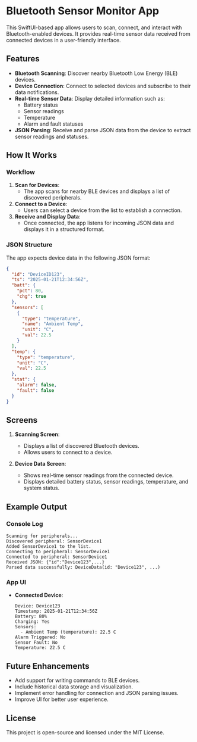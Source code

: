 
# Bluetooth Sensor Monitor App

This SwiftUI-based app allows users to scan, connect, and interact with Bluetooth-enabled devices. It provides real-time sensor data received from connected devices in a user-friendly interface.

## Features

- **Bluetooth Scanning**: Discover nearby Bluetooth Low Energy (BLE) devices.
- **Device Connection**: Connect to selected devices and subscribe to their data notifications.
- **Real-time Sensor Data**: Display detailed information such as:
  - Battery status
  - Sensor readings
  - Temperature
  - Alarm and fault statuses
- **JSON Parsing**: Receive and parse JSON data from the device to extract sensor readings and statuses.

## How It Works

### Workflow
1. **Scan for Devices**:
   - The app scans for nearby BLE devices and displays a list of discovered peripherals.
2. **Connect to a Device**:
   - Users can select a device from the list to establish a connection.
3. **Receive and Display Data**:
   - Once connected, the app listens for incoming JSON data and displays it in a structured format.

### JSON Structure
The app expects device data in the following JSON format:
```json
{
  "id": "DeviceID123",
  "ts": "2025-01-21T12:34:56Z",
  "batt": {
    "pct": 80,
    "chg": true
  },
  "sensors": [
    {
      "type": "temperature",
      "name": "Ambient Temp",
      "unit": "C",
      "val": 22.5
    }
  ],
  "temp": {
    "type": "temperature",
    "unit": "C",
    "val": 22.5
  },
  "stat": {
    "alarm": false,
    "fault": false
  }
}
```

## Screens

1. **Scanning Screen**:
   - Displays a list of discovered Bluetooth devices.
   - Allows users to connect to a device.

2. **Device Data Screen**:
   - Shows real-time sensor readings from the connected device.
   - Displays detailed battery status, sensor readings, temperature, and system status.

## Example Output

### Console Log
```
Scanning for peripherals...
Discovered peripheral: SensorDevice1
Added SensorDevice1 to the list.
Connecting to peripheral: SensorDevice1
Connected to peripheral: SensorDevice1
Received JSON: {"id":"Device123",...}
Parsed data successfully: DeviceData(id: "Device123", ...)
```

### App UI
- **Connected Device**:
  ```
  Device: Device123
  Timestamp: 2025-01-21T12:34:56Z
  Battery: 80%
  Charging: Yes
  Sensors:
    - Ambient Temp (temperature): 22.5 C
  Alarm Triggered: No
  Sensor Fault: No
  Temperature: 22.5 C
  ```

## Future Enhancements

- Add support for writing commands to BLE devices.
- Include historical data storage and visualization.
- Implement error handling for connection and JSON parsing issues.
- Improve UI for better user experience.

## License

This project is open-source and licensed under the MIT License.

